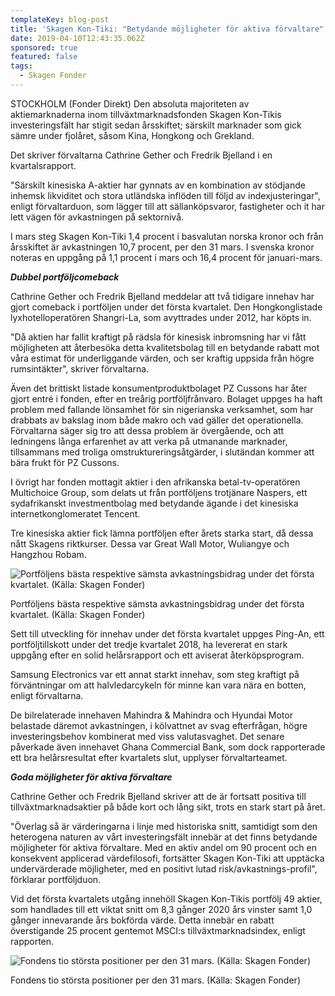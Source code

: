```yaml
---
templateKey: blog-post
title: 'Skagen Kon-Tiki: "Betydande möjligheter för aktiva förvaltare"'
date: 2019-04-10T12:43:35.062Z
sponsored: true
featured: false
tags:
  - Skagen Fonder
---
```

STOCKHOLM (Fonder Direkt) Den absoluta majoriteten av aktiemarknaderna inom tillväxtmarknadsfonden Skagen Kon-Tikis investeringsfält har stigit sedan årsskiftet; särskilt marknader som gick sämre under fjolåret, såsom Kina, Hongkong och Grekland.



Det skriver förvaltarna Cathrine Gether och Fredrik Bjelland i en kvartalsrapport.



"Särskilt kinesiska A-aktier har gynnats av en kombination av stödjande inhemsk likviditet och stora utländska inflöden till följd av indexjusteringar", enligt förvaltarduon, som lägger till att sällanköpsvaror, fastigheter och it har lett vägen för avkastningen på sektornivå.



I mars steg Skagen Kon-Tiki 1,4 procent i basvalutan norska kronor och från årsskiftet är avkastningen 10,7 procent, per den 31 mars. I svenska kronor noteras en uppgång på 1,1 procent i mars och 16,4 procent för januari-mars.



**_Dubbel portföljcomeback_**



Cathrine Gether och Fredrik Bjelland meddelar att två tidigare innehav har gjort comeback i portföljen under det första kvartalet. Den Hongkonglistade lyxhotelloperatören Shangri-La, som avyttrades under 2012, har köpts in.



"Då aktien har fallit kraftigt på rädsla för kinesisk inbromsning har vi fått möjligheten att återbesöka detta kvalitetsbolag till en betydande rabatt mot våra estimat för underliggande värden, och ser kraftig uppsida från högre rumsintäkter", skriver förvaltarna.



Även det brittiskt listade konsumentproduktbolaget PZ Cussons har åter gjort entré i fonden, efter en treårig portföljfrånvaro. Bolaget uppges ha haft problem med fallande lönsamhet för sin nigerianska verksamhet, som har drabbats av bakslag inom både makro och vad gäller det operationella. Förvaltarna säger sig tro att dessa problem är övergående, och att ledningens långa erfarenhet av att verka på utmanande marknader, tillsammans med troliga omstruktureringsåtgärder, i slutändan kommer att bära frukt för PZ Cussons.



I övrigt har fonden mottagit aktier i den afrikanska betal-tv-operatören Multichoice Group, som delats ut från portföljens trotjänare Naspers, ett sydafrikanskt investmentbolag med betydande ägande i det kinesiska internetkonglomeratet Tencent.



Tre kinesiska aktier fick lämna portföljen efter årets starka start, då dessa nått Skagens riktkurser. Dessa var Great Wall Motor, Wuliangye och Hangzhou Robam.

![Portföljens bästa respektive sämsta avkastningsbidrag under det första kvartalet. (Källa: Skagen Fonder)](/img/skagen-10apr3.png)

<span class="image-caption">Portföljens bästa respektive sämsta avkastningsbidrag under det första kvartalet. (Källa: Skagen Fonder)</span>

Sett till utveckling för innehav under det första kvartalet uppges Ping-An, ett portföljtillskott under det tredje kvartalet 2018, ha levererat en stark uppgång efter en solid helårsrapport och ett aviserat återköpsprogram.



Samsung Electronics var ett annat starkt innehav, som steg kraftigt på förväntningar om att halvledarcykeln för minne kan vara nära en botten, enligt förvaltarna.



De bilrelaterade innehaven Mahindra & Mahindra och Hyundai Motor belastade däremot avkastningen, i kölvattnet av svag efterfrågan, högre investeringsbehov kombinerat med viss valutasvaghet. Det senare påverkade även innehavet Ghana Commercial Bank, som dock rapporterade ett bra helårsresultat efter kvartalets slut, upplyser förvaltarteamet.



**_Goda möjligheter för aktiva förvaltare_**



Cathrine Gether och Fredrik Bjelland skriver att de är fortsatt positiva till tillväxtmarknadsaktier på både kort och lång sikt, trots en stark start på året.



"Överlag så är värderingarna i linje med historiska snitt, samtidigt som den heterogena naturen av vårt investeringsfält innebär at det finns betydande möjligheter för aktiva förvaltare. Med en aktiv andel om 90 procent och en konsekvent applicerad värdefilosofi, fortsätter Skagen Kon-Tiki att upptäcka undervärderade möjligheter, med en positivt lutad risk/avkastnings-profil", förklarar portföljduon.



Vid det första kvartalets utgång innehöll Skagen Kon-Tikis portfölj 49 aktier, som handlades till ett viktat snitt om 8,3 gånger 2020 års vinster samt 1,0 gånger innevarande års bokförda värde. Detta innebär en rabatt överstigande 25 procent gentemot MSCI:s tillväxtmarknadsindex, enligt rapporten.

![Fondens tio största positioner per den 31 mars. (Källa: Skagen Fonder)](/img/skagen-10apr4.png)

<span class="image-caption">Fondens tio största positioner per den 31 mars. (Källa: Skagen Fonder)</span>
